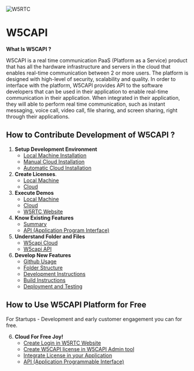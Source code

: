 ![W5RTC](https://github.com/W5RTC/W5RTC_TechSupport/blob/master/W5CAPI/docs/images/w5rtclogo.png?raw=true)

W5CAPI
=======

**What Is W5CAPI ?**

W5CAPI is a real time communication PaaS (Platform as a Service) product that has all the hardware infrastructure and servers in the cloud that enables real-time communication between 2 or more users. The platform is designed with high-level of security, scalability and quality. In order to interface with the platform, W5CAPI provides API to the software developers that can be used in their application to enable real-time communication in their application. When integrated in their application, they will able to perform real time communication, such as instant messaging, voice call, video call, file sharing, and screen sharing, right through their applications.

How to Contribute Development of W5CAPI ?
--------------------------
 1. **Setup Development Environment**
    - [Local Machine Installation](http://nodejs.com)
    - [Manual Cloud Installation](http://nodejs.com)
    - [Automatic Cloud Installation](http://nodejs.com)
 2. **Create Licenses**.
    - [Local Machine](http://nodejs.com)
    - [Cloud](http://nodejs.com)
 3. **Execute Demos**
     - [ Local Machine](http://nodejs.com)
     - [Cloud](http://nodejs.com)
     - [W5RTC Website](http://nodejs.com)
 4. **Know Existing Features**
     - [Summary](http://nodejs.com)
     - [API (Application Program Interface)](http://nodejs.com)
 5. **Understand Folder and Files**
     - [W5capi Cloud](http://nodejs.com)
     - [W5capi API](http://nodejs.com)
 6. **Develop New Features**
     - [Github Usage](http://nodejs.com)
     - [Folder Structure](http://nodejs.com)
     - [Development Instructions](http://nodejs.com)
     - [Build Instructions](http://nodejs.com)
     - [Deployment and Testing](http://nodejs.com)
     
How to Use W5CAPI Platform for Free 
-------------
For Startups - Development and early customer engagement you can for free.

  6. **Cloud For Free Joy!**
     - [Create Login in W5RTC Website](http://nodejs.com)
     - [Create W5CAPI license in W5CAPI Admin tool](http://nodejs.com)
     - [Integrate License in your Application](http://nodejs.com)
     - [API (Application Programmable Interface)](http://nodejs.com)
 
 

